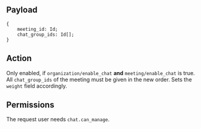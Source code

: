 ## Payload
```
{
    meeting_id: Id;
    chat_group_ids: Id[];
}
```

## Action
Only enabled, if `organization/enable_chat` **and** `meeting/enable_chat` is true. All `chat_group_ids` of the meeting must be given in the new order. Sets the `weight` field accordingly.

## Permissions
The request user needs `chat.can_manage`.
